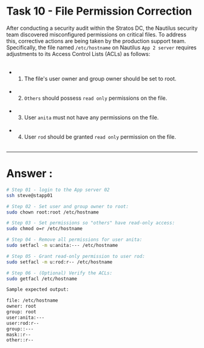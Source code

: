 # Task 10 - File Permission Correction


After conducting a security audit within the Stratos DC, the Nautilus security team discovered misconfigured permissions on critical files.
To address this, corrective actions are being taken by the production support team. Specifically, the file named `/etc/hostname` 
on Nautilus `App 2 server` requires adjustments to its Access Control Lists (ACLs) as follows: <br/> <br/>


- 1. The file's user owner and group owner should be set to root. <br/> <br/>

- 2. `Others` should possess `read only` permissions on the file. <br/> <br/>

- 3. User `anita` must not have any permissions on the file. <br/> <br/>

- 4. User `rod` should be granted `read only` permission on the file. <br/> <br/>

---

# Answer : 

``` bash
# Step 01 - login to the App server 02
ssh steve@stapp01

# Step 02 - Set user and group owner to root:
sudo chown root:root /etc/hostname

# Step 03 - Set permissions so "others" have read-only access:
sudo chmod o=r /etc/hostname

# Step 04 - Remove all permissions for user anita:
sudo setfacl -m u:anita:--- /etc/hostname

# Step 05 - Grant read-only permission to user rod:
sudo setfacl -m u:rod:r-- /etc/hostname

# Step 06 - (Optional) Verify the ACLs:
sudo getfacl /etc/hostname

Sample expected output:

file: /etc/hostname
owner: root
group: root
user:anita:---
user:rod:r--
group::---
mask::r--
other::r--

```

